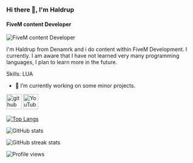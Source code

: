 ### Hi there 👋, I'm Haldrup
#### FiveM content Developer
![FiveM content Developer](https://i.gyazo.com/c922bf8ebc6f87a3a212dadca8a1932b.png)

I'm Haldrup from Denamrk and i do content within FiveM Development. I currently. I am aware that I have not learned very many programming languages, I plan to learn more in the future. 

Skills: LUA

- 🔭 I’m currently working on some minor projects.


[<img src='https://cdn.jsdelivr.net/npm/simple-icons@3.0.1/icons/github.svg' alt='github' height='40'>](https://github.com/Haldrup1)  [<img src='https://cdn.jsdelivr.net/npm/simple-icons@3.0.1/icons/youtube.svg' alt='YouTube' height='40'>](https://www.youtube.com/channel/https://www.youtube.com/channel/UC40vTNLQ5dj43nWNz7mZAQA)  

[![Top Langs](https://github-readme-stats.vercel.app/api/top-langs/?username=Haldrup1)](https://github.com/anuraghazra/github-readme-stats)

![GitHub stats](https://github-readme-stats.vercel.app/api?username=Haldrup1&show_icons=true)  

![GitHub streak stats](https://github-readme-streak-stats.herokuapp.com/?user=Haldrup1)  

![Profile views](https://gpvc.arturio.dev/Haldrup1)  
